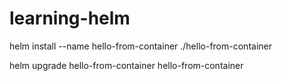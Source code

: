 # learning-helm

helm install --name hello-from-container ./hello-from-container

helm upgrade hello-from-container hello-from-container
